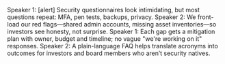 Speaker 1: [alert] Security questionnaires look intimidating, but most questions repeat: MFA, pen tests, backups, privacy.
Speaker 2: We front-load our red flags—shared admin accounts, missing asset inventories—so investors see honesty, not surprise.
Speaker 1: Each gap gets a mitigation plan with owner, budget and timeline; no vague "we're working on it" responses.
Speaker 2: A plain-language FAQ helps translate acronyms into outcomes for investors and board members who aren’t security natives.
